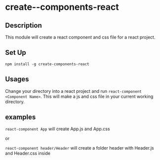# create--components-react

## Description
This module will create a react component and css file for a react project.

## Set Up
`npm install -g create-components-react`

## Usages
Change your directory into a react project and run `react-component <Component Name>`. This will make a js and css file in your current working directory.


## examples

`react-component App`
will create App.js and App.css

or

`react-component header/Header`
will create  a folder header with Header.js and Header.css inside

